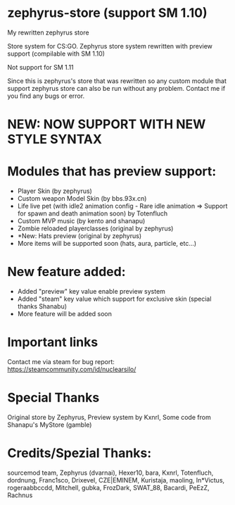 # zephyrus-store (support SM 1.10)
My rewritten zephyrus store

Store system for CS:GO.
Zephyrus store system rewritten with preview support (compilable with SM 1.10) 

Not support for SM 1.11

Since this is zephyrus's store that was rewritten so any custom module that support zephyrus store can also be run without any problem. Contact me if you find any bugs or error.

# NEW: NOW SUPPORT WITH NEW STYLE SYNTAX

# Modules that has preview support:
- Player Skin (by zephyrus)
- Custom weapon Model Skin  (by bbs.93x.cn)
- Life live pet (with idle2 animation config - Rare idle animation => Support for spawn and death animation soon) by Totenfluch
- Custom MVP music (by kento and shanapu)
- Zombie reloaded playerclasses (original by zephyrus)
- *New: Hats preview (original by zephyrus)
- More items will be supported soon (hats, aura, particle, etc...)
# New feature added:
- Added "preview" key value enable preview system
- Added "steam" key value which support for exclusive skin (special thanks Shanabu)
- More feature will be added soon

# Important links
Contact me via steam for bug report:
https://steamcommunity.com/id/nuclearsilo/

# Special Thanks
Original store by Zephyrus, Preview system by Kxnrl, Some code from Shanapu's MyStore (gamble)

# Credits/Spezial Thanks:
sourcemod team, Zephyrus (dvarnai), Hexer10, bara, Kxnrl, Totenfluch, dordnung, Franc1sco, Drixevel, CZE|EMINEM, Kuristaja, maoling, In*Victus, rogeraabbccdd, Mitchell, gubka, FrozDark, SWAT_88, Bacardi, PeEzZ, Rachnus
